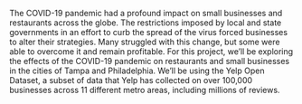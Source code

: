 The COVID-19 pandemic had a profound impact on small businesses and restaurants across the globe. The restrictions imposed by local and state governments in an effort to curb the spread of the virus forced businesses to alter their strategies. Many struggled with this change, but some were able to overcome it and remain profitable.
For this project, we’ll be exploring the effects of the COVID-19 pandemic on restaurants and small businesses in the cities of Tampa and Philadelphia. We’ll be using the Yelp Open Dataset, a subset of data that Yelp has collected on over 100,000 businesses across 11 different metro areas, including millions of reviews.
